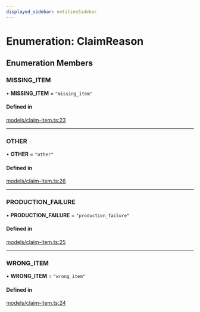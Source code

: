 ```yaml
---
displayed_sidebar: entitiesSidebar
---
```


# Enumeration: ClaimReason

## Enumeration Members

### MISSING\_ITEM

• **MISSING\_ITEM** = ``"missing_item"``

#### Defined in

[models/claim-item.ts:23](https://github.com/hieunguyenzzz/medusa/blob/0b0d50b4/packages/medusa/src/models/claim-item.ts#L23)

___

### OTHER

• **OTHER** = ``"other"``

#### Defined in

[models/claim-item.ts:26](https://github.com/hieunguyenzzz/medusa/blob/0b0d50b4/packages/medusa/src/models/claim-item.ts#L26)

___

### PRODUCTION\_FAILURE

• **PRODUCTION\_FAILURE** = ``"production_failure"``

#### Defined in

[models/claim-item.ts:25](https://github.com/hieunguyenzzz/medusa/blob/0b0d50b4/packages/medusa/src/models/claim-item.ts#L25)

___

### WRONG\_ITEM

• **WRONG\_ITEM** = ``"wrong_item"``

#### Defined in

[models/claim-item.ts:24](https://github.com/hieunguyenzzz/medusa/blob/0b0d50b4/packages/medusa/src/models/claim-item.ts#L24)
